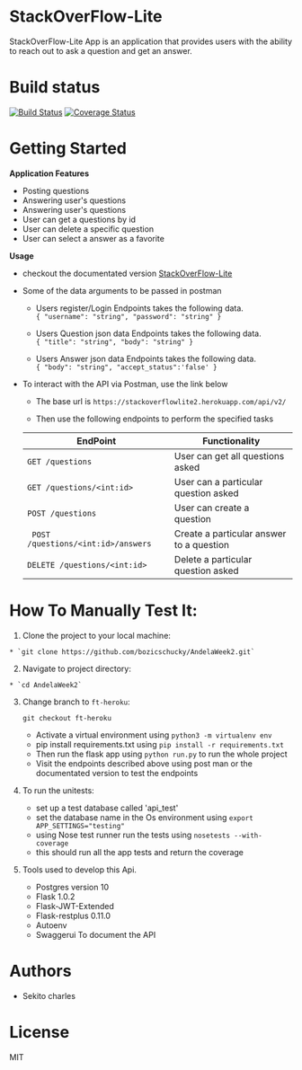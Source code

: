 
# StackOverFlow-Lite
StackOverFlow-Lite App is an application that provides users with the ability to reach out to ask a question and get an answer.

# Build status  
[![Build Status](https://travis-ci.org/bozicschucky/AndelaWeek2.svg?branch=ft-heroku)](https://travis-ci.org/bozicschucky/AndelaWeek2)
[![Coverage Status](https://coveralls.io/repos/github/bozicschucky/AndelaWeek2/badge.svg?branch=ft-heroku)](https://coveralls.io/github/bozicschucky/AndelaWeek2?branch=ft-heroku)

# Getting Started



**Application Features**

* Posting questions
* Answering user's questions
* Answering user's questions
* User can get a questions by id
* User can delete a specific question
* User can select a answer as a favorite


**Usage**
  * checkout the documentated version [StackOverFlow-Lite](https://stackoverflowlite2.herokuapp.com/)


* Some of the data arguments to be passed in postman
  * Users register/Login Endpoints takes the following data.  
  ` {
        "username": "string",
        "password": "string"
          }
    `    
   * Users Question json data Endpoints takes the following data.  
   `
   {
      "title": "string",
      "body": "string"
    }
    `

   * Users Answer json data Endpoints takes the following data.  
   `
   {
      "body": "string",
      "accept_status":'false'
    }
    `


* To interact with the API via Postman, use the link below  
    * The  base url is ` https://stackoverflowlite2.herokuapp.com/api/v2/ `

    * Then use the following endpoints to perform the specified tasks

    EndPoint                            | Functionality
    ------------------------            | ----------------------
    `GET /questions `                     | User can get all questions asked
    `GET /questions/<int:id>  `               | User can a particular question asked
    `POST /questions            `         | User can create a question
    ` POST /questions/<int:id>/answers`        | Create a particular answer to a question
    ` DELETE /questions/<int:id>       `       | Delete a particular question asked

# How To Manually Test It:

  1. Clone the project to your local machine:

    * `git clone https://github.com/bozicschucky/AndelaWeek2.git`

  2. Navigate to project directory:

    * `cd AndelaWeek2`

  3. Change branch to `ft-heroku`:

     `git checkout ft-heroku`

      * Activate a virtual environment using `python3 -m virtualenv env`
      * pip install requirements.txt using `pip install -r requirements.txt`
      * Then run the flask app using `python run.py`   to run the whole project
      * Visit the endpoints described above using post man or the documentated version to test the endpoints

  4. To run the unitests:
      * set up a test database called 'api_test'
      * set the database name in the Os environment using `export APP_SETTINGS="testing"`
      * using Nose test runner run the tests using `nosetests --with-coverage`
      * this should run all the app tests and return the coverage


  4.  Tools used to develop this Api.  
        * Postgres version 10  
        * Flask 1.0.2  
        * Flask-JWT-Extended   
        * Flask-restplus 0.11.0  
        * Autoenv   
        * Swaggerui To document the API   





# Authors
 - Sekito charles

# License
MIT

